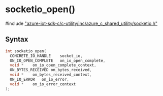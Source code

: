 # socketio_open()

\#include ["azure-iot-sdk-c/c-utility/inc/azure_c_shared_utility/socketio.h"](../iot-c-ref-socketio-h.md)  

## Syntax

```C
int socketio_open(
  CONCRETE_IO_HANDLE	socket_io,
  ON_IO_OPEN_COMPLETE	on_io_open_complete,
  void *	on_io_open_complete_context,
  ON_BYTES_RECEIVED	on_bytes_received,
  void *	on_bytes_received_context,
  ON_IO_ERROR	on_io_error,
  void *	on_io_error_context
);

```

